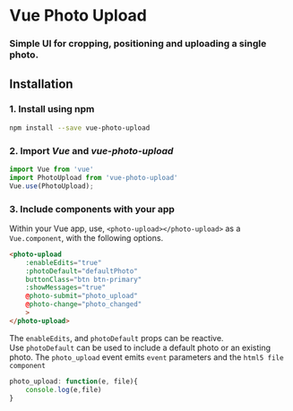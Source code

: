 # Vue Photo Upload
### Simple UI for cropping, positioning and uploading a single photo.

## Installation
### 1. Install using npm  

```bash
npm install --save vue-photo-upload
```
### 2. Import *Vue* and *vue-photo-upload*

```javascript
import Vue from 'vue'  
import PhotoUpload from 'vue-photo-upload'  
Vue.use(PhotoUpload);
```

### 3. Include components with your app  

Within your Vue app, use, `<photo-upload></photo-upload>` as a `Vue.component`, with the following options.

```html
<photo-upload 
    :enableEdits="true"
    :photoDefault="defaultPhoto"
    buttonClass="btn btn-primary"
    :showMessages="true"
    @photo-submit="photo_upload"
    @photo-change="photo_changed"
    >
</photo-upload>
```

The `enableEdits`, and `photoDefault` props can be reactive.  
Use `photoDefault` can be used to include a default photo or an existing photo.
The `photo_upload` event emits `event` parameters and the `html5 file component`

```javascript
photo_upload: function(e, file){
    console.log(e,file)
}
```
